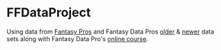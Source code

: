 # FFDataProject

Using data from [Fantasy Pros](fantasypros.com) and Fantasy Data Pros [older](https://github.com/fantasydatapros/data) & [newer](https://github.com/fantasydatapros/LearnPythonWithFantasyFootball) data sets along with Fantasy Data Pro's [online course](https://www.fantasyfootballdatapros.com/).
